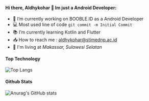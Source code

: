 #### Hi there, Aldhykohar 👋 Im just a Android Developer:

- 👷 I’m currently working on BOOBLE.ID as a Android Developer
- 💻 Most used line of code `git commit -m Initial Commit`
- 📚 I’m currently learning Kotlin and Flutter
- 📥 How to reach me : aldhykohar@stimednp.ac.id
- 🚩 I'm living at _Makassar, Sulawesi Selatan_


#### Top Technology

![Top Langs](https://github-readme-stats.vercel.app/api/top-langs/?username=aldhykohar&layout=compact&theme=gotham)


#### Github Stats

![Anurag's GitHub stats](https://github-readme-stats.vercel.app/api?username=aldhykohar&count_private=true&hide=contribs,prs&show_icons=true&theme=gotham)
